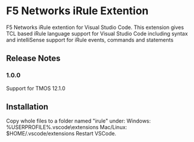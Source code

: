 # F5 Networks iRule Extention

F5 Networks iRule extention for Visual Studio Code. This extension gives TCL based iRule language support for Visual Studio Code including syntax and intelliSense support for iRule events, commands and statements

## Release Notes

### 1.0.0

Support for TMOS 12.1.0

## Installation

Copy whole files to a folder named "irule" under:
Windows: %USERPROFILE%\.vscode\extensions
Mac/Linux: $HOME/.vscode/extensions
Restart VSCode. 

